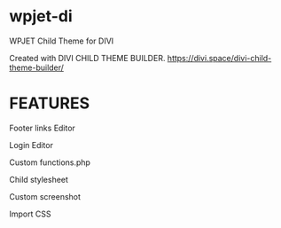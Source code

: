 # wpjet-di
WPJET Child Theme for DIVI

Created with DIVI CHILD THEME BUILDER.
https://divi.space/divi-child-theme-builder/

# FEATURES

Footer links Editor

Login Editor

Custom functions.php

Child stylesheet

Custom screenshot

Import CSS
